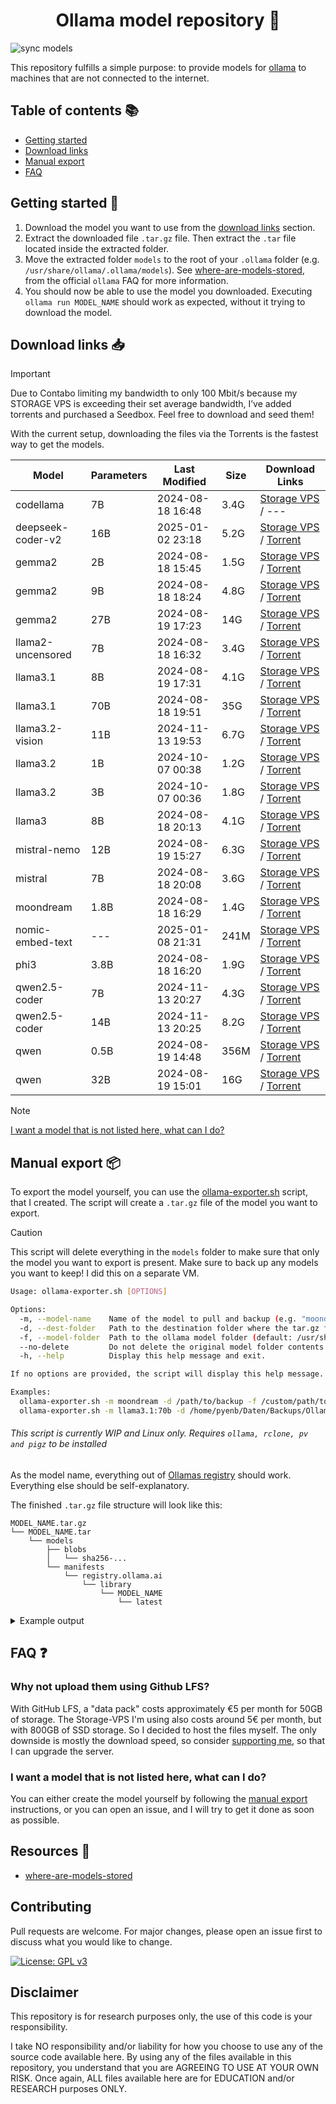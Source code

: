 <h1 align="center">
Ollama model repository 🦙
</h1>

![sync models](https://github.com/Pyenb/Ollama-models/actions/workflows/main.yaml/badge.svg)

This repository fulfills a simple purpose: to provide models for [ollama](https://github.com/ollama/ollama/) to machines that are not connected to the internet.

## Table of contents 📚

- [Getting started](#getting-started-)
- [Download links](#download-links-)
- [Manual export](#manual-export-)
- [FAQ](#faq-)

## Getting started 🚀

1. Download the model you want to use from the [download links](#download-links-) section.
2. Extract the downloaded file `.tar.gz` file. Then extract the `.tar` file located inside the extracted folder.
3. Move the extracted folder `models` to the root of your `.ollama` folder (e.g. `/usr/share/ollama/.ollama/models`). See [where-are-models-stored](https://github.com/ollama/ollama/blob/main/docs/faq.md#where-are-models-stored), from the official `ollama` FAQ for more information.
4. You should now be able to use the model you downloaded. Executing `ollama run MODEL_NAME` should work as expected, without it trying to download the model.

## Download links 📥

> [!IMPORTANT]
> Due to Contabo limiting my bandwidth to only 100 Mbit/s because my STORAGE VPS is exceeding their set average bandwidth, I’ve added torrents and purchased a Seedbox. Feel free to download and seed them!
>
> With the current setup, downloading the files via the Torrents is the fastest way to get the models.

<!-- MODEL_TABLE_START -->
| Model | Parameters | Last Modified | Size | Download Links |
| --- | --- | --- | --- | --- |
| codellama | 7B | 2024-08-18 16:48 | 3.4G | [Storage VPS](https://data.pyenb.network/Github/Ollama/models/codellama:7b.tar.gz) / --- |
| deepseek-coder-v2 | 16B | 2025-01-02 23:18 | 5.2G | [Storage VPS](https://data.pyenb.network/Github/Ollama/models/deepseek-coder-v2:16b.tar.gz) / [Torrent](https://data.pyenb.network/Github/Ollama/models/torrents/deepseek-coder-v2:16b.tar.gz.torrent) |
| gemma2 | 2B | 2024-08-18 15:45 | 1.5G | [Storage VPS](https://data.pyenb.network/Github/Ollama/models/gemma2:2b.tar.gz) / [Torrent](https://data.pyenb.network/Github/Ollama/models/torrents/gemma2:2b.tar.gz.torrent) |
| gemma2 | 9B | 2024-08-18 18:24 | 4.8G | [Storage VPS](https://data.pyenb.network/Github/Ollama/models/gemma2:9b.tar.gz) / [Torrent](https://data.pyenb.network/Github/Ollama/models/torrents/gemma2:9b.tar.gz.torrent) |
| gemma2 | 27B | 2024-08-19 17:23 | 14G | [Storage VPS](https://data.pyenb.network/Github/Ollama/models/gemma2:27b.tar.gz) / [Torrent](https://data.pyenb.network/Github/Ollama/models/torrents/gemma2:27b.tar.gz.torrent) |
| llama2-uncensored | 7B | 2024-08-18 16:32 | 3.4G | [Storage VPS](https://data.pyenb.network/Github/Ollama/models/llama2-uncensored:7b.tar.gz) / [Torrent](https://data.pyenb.network/Github/Ollama/models/torrents/llama2-uncensored:7b.tar.gz.torrent) |
| llama3.1 | 8B | 2024-08-19 17:31 | 4.1G | [Storage VPS](https://data.pyenb.network/Github/Ollama/models/llama3.1:8b.tar.gz) / [Torrent](https://data.pyenb.network/Github/Ollama/models/torrents/llama3.1:8b.tar.gz.torrent) |
| llama3.1 | 70B | 2024-08-18 19:51 | 35G | [Storage VPS](https://data.pyenb.network/Github/Ollama/models/llama3.1:70b.tar.gz) / [Torrent](https://data.pyenb.network/Github/Ollama/models/torrents/llama3.1:70b.tar.gz.torrent) |
| llama3.2-vision | 11B | 2024-11-13 19:53 | 6.7G | [Storage VPS](https://data.pyenb.network/Github/Ollama/models/llama3.2-vision:11b.tar.gz) / [Torrent](https://data.pyenb.network/Github/Ollama/models/torrents/llama3.2-vision:11b.tar.gz.torrent) |
| llama3.2 | 1B | 2024-10-07 00:38 | 1.2G | [Storage VPS](https://data.pyenb.network/Github/Ollama/models/llama3.2:1b.tar.gz) / [Torrent](https://data.pyenb.network/Github/Ollama/models/torrents/llama3.2:1b.tar.gz.torrent) |
| llama3.2 | 3B | 2024-10-07 00:36 | 1.8G | [Storage VPS](https://data.pyenb.network/Github/Ollama/models/llama3.2:3b.tar.gz) / [Torrent](https://data.pyenb.network/Github/Ollama/models/torrents/llama3.2:3b.tar.gz.torrent) |
| llama3 | 8B | 2024-08-18 20:13 | 4.1G | [Storage VPS](https://data.pyenb.network/Github/Ollama/models/llama3:8b.tar.gz) / [Torrent](https://data.pyenb.network/Github/Ollama/models/torrents/llama3:8b.tar.gz.torrent) |
| mistral-nemo | 12B | 2024-08-19 15:27 | 6.3G | [Storage VPS](https://data.pyenb.network/Github/Ollama/models/mistral-nemo:12b.tar.gz) / [Torrent](https://data.pyenb.network/Github/Ollama/models/torrents/mistral-nemo:12b.tar.gz.torrent) |
| mistral | 7B | 2024-08-18 20:08 | 3.6G | [Storage VPS](https://data.pyenb.network/Github/Ollama/models/mistral:7b.tar.gz) / [Torrent](https://data.pyenb.network/Github/Ollama/models/torrents/mistral:7b.tar.gz.torrent) |
| moondream | 1.8B | 2024-08-18 16:29 | 1.4G | [Storage VPS](https://data.pyenb.network/Github/Ollama/models/moondream:1.8b.tar.gz) / [Torrent](https://data.pyenb.network/Github/Ollama/models/torrents/moondream:1.8b.tar.gz.torrent) |
| nomic-embed-text | --- | 2025-01-08 21:31 | 241M | [Storage VPS](https://data.pyenb.network/Github/Ollama/models/nomic-embed-text.tar.gz) / [Torrent](https://data.pyenb.network/Github/Ollama/models/torrents/nomic-embed-text.tar.gz.torrent) |
| phi3 | 3.8B | 2024-08-18 16:20 | 1.9G | [Storage VPS](https://data.pyenb.network/Github/Ollama/models/phi3:3.8b.tar.gz) / [Torrent](https://data.pyenb.network/Github/Ollama/models/torrents/phi3:3.8b.tar.gz.torrent) |
| qwen2.5-coder | 7B | 2024-11-13 20:27 | 4.3G | [Storage VPS](https://data.pyenb.network/Github/Ollama/models/qwen2.5-coder:7b.tar.gz) / [Torrent](https://data.pyenb.network/Github/Ollama/models/torrents/qwen2.5-coder:7b.tar.gz.torrent) |
| qwen2.5-coder | 14B | 2024-11-13 20:25 | 8.2G | [Storage VPS](https://data.pyenb.network/Github/Ollama/models/qwen2.5-coder:14b.tar.gz) / [Torrent](https://data.pyenb.network/Github/Ollama/models/torrents/qwen2.5-coder:14b.tar.gz.torrent) |
| qwen | 0.5B | 2024-08-19 14:48 | 356M | [Storage VPS](https://data.pyenb.network/Github/Ollama/models/qwen:0.5b.tar.gz) / [Torrent](https://data.pyenb.network/Github/Ollama/models/torrents/qwen:0.5b.tar.gz.torrent) |
| qwen | 32B | 2024-08-19 15:01 | 16G | [Storage VPS](https://data.pyenb.network/Github/Ollama/models/qwen:32b.tar.gz) / [Torrent](https://data.pyenb.network/Github/Ollama/models/torrents/qwen:32b.tar.gz.torrent) |
<!-- MODEL_TABLE_END -->

> [!NOTE]
>  [I want a model that is not listed here, what can I do?](#i-want-a-model-that-is-not-listed-here-what-can-i-do)

## Manual export 📦

To export the model yourself, you can use the [ollama-exporter.sh](./ollama-exporter.sh) script, that I created. The script will create a `.tar.gz` file of the model you want to export.

> [!CAUTION]
> This script will delete everything in the `models` folder to make sure that only the model you want to export is present. Make sure to back up any models you want to keep! I did this on a separate VM.

```bash
Usage: ollama-exporter.sh [OPTIONS]

Options:
  -m, --model-name    Name of the model to pull and backup (e.g. "moondream", "gemma2:2b", "llama3.1:70b").
  -d, --dest-folder   Path to the destination folder where the tar.gz file will be moved.
  -f, --model-folder  Path to the ollama model folder (default: /usr/share/ollama/.ollama/models).
  --no-delete         Do not delete the original model folder contents after moving.
  -h, --help          Display this help message and exit.

If no options are provided, the script will display this help message.

Examples:
  ollama-exporter.sh -m moondream -d /path/to/backup -f /custom/path/to/models
  ollama-exporter.sh -m llama3.1:70b -d /home/pyenb/Daten/Backups/Ollama/models
```

###### This script is currently WIP and Linux only. Requires `ollama, rclone, pv and pigz` to be installed

As the model name, everything out of [Ollamas registry](https://registry.ollama.com/library) should work. Everything else should be self-explanatory.

The finished `.tar.gz` file structure will look like this:

```plaintext
MODEL_NAME.tar.gz
└── MODEL_NAME.tar
    └── models
        ├── blobs
        │   └── sha256-...
        └── manifests
            └── registry.ollama.ai
                └── library
                    └── MODEL_NAME
                        └── latest
```

<details>
<summary>Example output</summary>

```bash
pyenb@ollama:~$ sudo ./ollama-exporter.sh -m llama3.1:70b -d /home/pyenb/Daten/Backups/Ollama/models
Pulling the Ollama model: llama3.1:70b...
pulling manifest 
pulling a677b4a4b70c... 100% 39 GB                         
pulling 11ce4ee3e170... 100% 1.7 KB                         
pulling 0ba8f0e314b4... 100% 12 KB                         
pulling 56bb8bd477a5... 100% 96 B                         
pulling 654440dac7f3... 100% 486 B                         
verifying sha256 digest 
writing manifest 
removing any unused layers 
success 
Compressing the model folder...
37.2GiB 0:02:41 [ 235MiB/s] [==========================================================================] 100%            
Moving the tar.gz file to the destination folder using rclone...
2024/08/18 19:51:15 NOTICE: Config file "/root/.config/rclone/rclone.conf" not found - using defaults
Transferred:       35.464 GiB / 35.464 GiB, 100%, 1.243 MiB/s, ETA 0s
Checks:                 2 / 2, 100%
Deleted:                1 (files), 0 (dirs)
Renamed:                1
Transferred:            1 / 1, 100%
Elapsed time:      7m36.3s
Press Enter to continue with deletion or Ctrl+C to cancel...
Deleting the original model folder contents...
Model moved and cleaned up successfully.
```

</details>

## FAQ ❓

### Why not upload them using Github LFS?

With GitHub LFS, a "data pack" costs approximately €5 per month for 50GB of storage. The Storage-VPS I'm using also costs around 5€ per month, but with 800GB of SSD storage. So I decided to host the files myself. The only downside is mostly the download speed, so consider [supporting me](https://github.com/sponsors/Pyenb), so that I can upgrade the server.

### I want a model that is not listed here, what can I do?

You can either create the model yourself by following the [manual export](#manual-export) instructions, or you can open an issue, and I will try to get it done as soon as possible.

## Resources 🔗

- [where-are-models-stored](https://github.com/ollama/ollama/blob/main/docs/faq.md#where-are-models-stored)

## Contributing

Pull requests are welcome. For major changes, please open an issue first to discuss what you would like to change.

[![License: GPL v3](https://img.shields.io/badge/License-GPLv3-blue.svg)](https://www.gnu.org/licenses/gpl-3.0)

## Disclaimer

This repository is for research purposes only, the use of this code is your responsibility.

I take NO responsibility and/or liability for how you choose to use any of the source code available here. By using any of the files available in this repository, you understand that you are AGREEING TO USE AT YOUR OWN RISK. Once again, ALL files available here are for EDUCATION and/or RESEARCH purposes ONLY.
